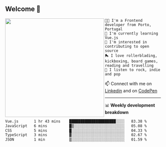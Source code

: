 ## Welcome 👋

<img align="left" src="https://github.com/saraiovieira/saraiovieira/assets/74243584/32f0e061-fcbb-45fe-8361-571943f17664" width="320"/>

```
👩‍💻 I'm a Frontend developer from Porto, Portugal
🌱 I'm currently learning Vue.js
🚩 I'm interested in contributing to open source
🛼 I love rollerblading, kickboxing, board games, reading and travelling
🎵 I listen to rock, indie and pop
```
📫 Connect with me on [Linkedin](https://www.linkedin.com/in/sara-vieira-frontend-developer/) and on [CodePen](https://codepen.io/saraiovieira)

-------

📊 **Weekly development breakdown**

<!--START_SECTION:waka-->

```txt
Vue.js       1 hr 43 mins    █████████████████████░░░░   83.38 %
JavaScript   6 mins          █▒░░░░░░░░░░░░░░░░░░░░░░░   05.08 %
CSS          5 mins          █░░░░░░░░░░░░░░░░░░░░░░░░   04.33 %
TypeScript   3 mins          ▓░░░░░░░░░░░░░░░░░░░░░░░░   02.67 %
JSON         1 min           ▒░░░░░░░░░░░░░░░░░░░░░░░░   01.59 %
```

<!--END_SECTION:waka-->
